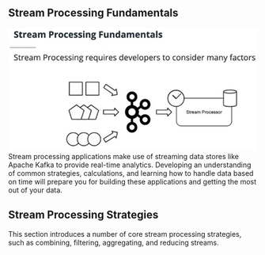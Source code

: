 ## Stream Processing Fundamentals
![img](./image/basic.jpg)
Stream processing applications make use of streaming data stores like Apache Kafka to provide real-time analytics. Developing an understanding of common strategies, calculations, and learning how to handle data based on time will prepare you for building these applications and getting the most out of your data.

## Stream Processing Strategies
This section introduces a number of core stream processing strategies, such as combining, filtering, aggregating, and reducing streams.